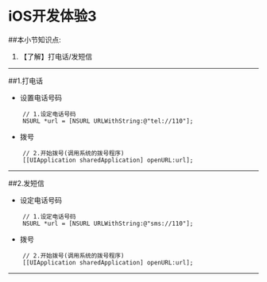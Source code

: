 # iOS开发体验3
##本小节知识点:
1. 【了解】打电话/发短信

---

##1.打电话
- 设置电话号码
```
    // 1.设定电话号码
    NSURL *url = [NSURL URLWithString:@"tel://110"];
```

- 拨号
```
    // 2.开始拨号(调用系统的拨号程序)
    [[UIApplication sharedApplication] openURL:url];
```

---
##2.发短信
- 设定电话号码
```
    // 1.设定电话号码
    NSURL *url = [NSURL URLWithString:@"sms://110"];
```

- 拨号
```
    // 2.开始拨号(调用系统的拨号程序)
    [[UIApplication sharedApplication] openURL:url];
```

---
